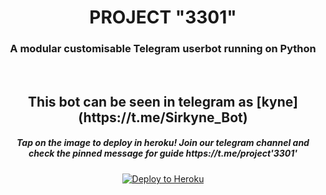 <h1 align="center">PROJECT "3301"</h1>
<h3 align="center">A modular customisable Telegram userbot running on Python </h3>
<p align="center">&nbsp;</p>
<h2 align="center">This bot can be seen in telegram as [kyne](https://t.me/Sirkyne_Bot)</h2>
<h5 align="center">Tap on the image to deploy in heroku! Join our telegram channel and check the pinned message for guide https://t.me/project'3301'</h5>
<p align="center"><a href="https://dashboard.heroku.com/new?button-url=https%3A%2F%2Fgithub.com%2Fobsq%2Fkyne3301&template=https%3A%2F%2Fgithub.com%2Fobsq%2Fkyne3301"> <img src="https://encrypted-tbn0.gstatic.com/images?q=tbn%3AANd9GcQVxjZQ_gCtsoPnq608vztqjI1-_Mcz_n9PbCGILPbmdnAjUd3_&usqp=CAU" alt="Deploy to Heroku" /></a></p>


